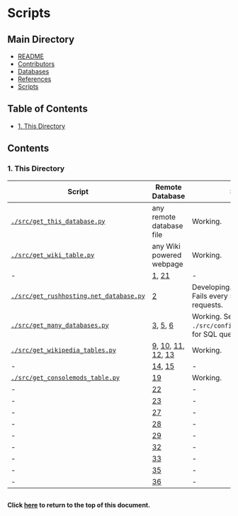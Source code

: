 # Scripts

## Main Directory

- [README](../README.md)
- [Contributors](../CONTRIBUTORS.md)
- [Databases](../databases/README.md)
- [References](../REFERENCES.md)
- [Scripts](./README.md)

## Table of Contents

- [1. This Directory](#1-this-directory)

## Contents

### 1. This Directory

| Script                                          | Remote Database                 | Status                                                                  |
| ----------------------------------------------- | ------------------------------- | ----------------------------------------------------------------------- |
| [`./src/get_this_database.py`][100A]            | any remote database file        | Working.                                                                |
| [`./src/get_wiki_table.py`][100B]               | any Wiki powered webpage        | Working.                                                                |
| -                                               | [1],  [21]                      | -                                                                       |
| [`./src/get_rushhosting.net_database.py`][1002] | [2]                             | Developing. Rate limited. Fails every 50 to 100 web requests.           |
| [`./src/get_many_databases.py`][1003]           | [3],  [5],  [6]                 | Working. See `./src/config_databases`[1103] for SQL query statement(s). |
| [`./src/get_wikipedia_tables.py`][1009]         | [9],  [10],  [11],  [12],  [13] | Working.                                                                |
| -                                               | [14],  [15]                     | -                                                                       |
| [`./src/get_consolemods_table.py`][1019]        | [19]                            | Working.                                                                |
| -                                               | [22]                            | -                                                                       |
| -                                               | [23]                            | -                                                                       |
| -                                               | [27]                            | -                                                                       |
| -                                               | [28]                            | -                                                                       |
| -                                               | [29]                            | -                                                                       |
| -                                               | [32]                            | -                                                                       |
| -                                               | [33]                            | -                                                                       |
| -                                               | [35]                            | -                                                                       |
| -                                               | [36]                            | -                                                                       |


[100A]: ./src/get_this_database.py
[100B]: ./src/get_wiki_table.py
[1002]: ./src/get_rushhosting.net_database.py
[1003]: ./src/get_many_databases.py
[1103]: ./src/config_databases
[1009]: ./src/get_wikipedia_tables.py
[1019]: ./src/get_consolemods_table.py


##
#### Click [here](#scripts) to return to the top of this document.

[1]: ../REFERENCES.md/#1
[2]: ../REFERENCES.md/#2
[3]: ../REFERENCES.md/#3
[4]: ../REFERENCES.md/#4
[5]: ../REFERENCES.md/#5
[6]: ../REFERENCES.md/#6
[7]: ../REFERENCES.md/#7
[8]: ../REFERENCES.md/#8
[9]: ../REFERENCES.md/#9
[10]: ../REFERENCES.md/#10
[11]: ../REFERENCES.md/#11
[12]: ../REFERENCES.md/#12
[13]: ../REFERENCES.md/#13
[14]: ../REFERENCES.md/#14
[15]: ../REFERENCES.md/#15
[16]: ../REFERENCES.md/#16
[17]: ../REFERENCES.md/#17
[18]: ../REFERENCES.md/#18
[19]: ../REFERENCES.md/#19
[20]: ../REFERENCES.md/#20
[21]: ../REFERENCES.md/#21
[22]: ../REFERENCES.md/#22
[23]: ../REFERENCES.md/#23
[24]: ../REFERENCES.md/#24
[25]: ../REFERENCES.md/#25
[26]: ../REFERENCES.md/#26
[27]: ../REFERENCES.md/#27
[28]: ../REFERENCES.md/#28
[29]: ../REFERENCES.md/#29
[30]: ../REFERENCES.md/#30
[31]: ../REFERENCES.md/#31
[32]: ../REFERENCES.md/#32
[33]: ../REFERENCES.md/#33
[34]: ../REFERENCES.md/#34
[35]: ../REFERENCES.md/#35
[36]: ../REFERENCES.md/#36
[37]: ../REFERENCES.md/#37
[38]: ../REFERENCES.md/#38